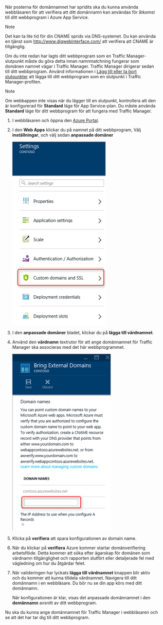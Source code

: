 När posterna för domännamnet har spridits ska du kunna använda webbläsaren för att verifiera att ditt domännamn kan användas för åtkomst till ditt webbprogram i Azure App Service.

> [!NOTE]
> Det kan ta lite tid för din CNAME sprids via DNS-systemet. Du kan använda en tjänst som <a href="http://www.digwebinterface.com/">http://www.digwebinterface.com/</a> att verifiera att CNAME är tillgänglig.
> 
> 

Om du inte redan har lagts ditt webbprogram som en Traffic Manager-slutpunkt måste du göra detta innan namnmatchning fungerar som domänen namnet vägar i Traffic Manager. Traffic Manager dirigerar sedan till ditt webbprogram. Använd informationen i [Lägg till eller ta bort slutpunkter](../articles/traffic-manager/traffic-manager-endpoints.md) att lägga till ditt webbprogram som en slutpunkt i Traffic Manager-profilen.

> [!NOTE]
> Om webbappen inte visas när du lägger till en slutpunkt, kontrollera att den är konfigurerad för **Standard** läge för App Service-plan. Du måste använda **Standard** läge för ditt webbprogram för att fungera med Traffic Manager.
> 
> 

1. I webbläsaren och öppna den [Azure Portal](https://portal.azure.com).
2. I den **Web Apps** klickar du på namnet på ditt webbprogram, Välj **inställningar**, och välj sedan **anpassade domäner**
   
    ![](./media/custom-dns-web-site/dncmntask-cname-6.png)
3. I den **anpassade domäner** bladet, klickar du på **lägga till värdnamnet**.
4. Använd den **värdnamn** textrutor för att ange domännamnet för Traffic Manager ska associeras med det här webbprogrammet.
   
    ![](./media/custom-dns-web-site/dncmntask-cname-8.png)
5. Klicka på **verifiera** att spara konfigurationen av domain name.
6. När du klickar på **verifiera** Azure kommer startar domänverifiering arbetsflöde. Detta kommer att söka efter ägarskap för domänen som värdnamn tillgänglighet och rapporten slutfört eller detaljerade fel med vägledning om hur du åtgärdar felet.    
7. När valideringen har lyckats **lägga till värdnamnet** knappen blir aktiv och du kommer att kunna tilldela värdnamnet. Navigera till ditt domännamn i en webbläsare. Du bör nu se din app körs med ditt domännamn. 
   
   När konfigurationen är klar, visas det anpassade domännamnet i den **domännamn** avsnitt av ditt webbprogram.

Nu ska du kunna ange domännamnet för Traffic Manager i webbläsaren och se att det har tar dig till ditt webbprogram.

